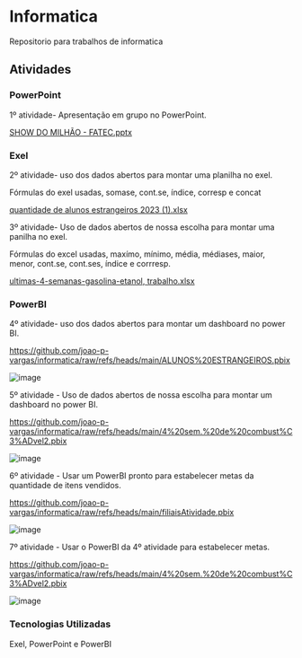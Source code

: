 # Informatica

Repositorio para trabalhos de informatica

## Atividades

### PowerPoint

1º atividade- Apresentação em grupo no PowerPoint.

[SHOW DO MILHÃO - FATEC.pptx](https://github.com/user-attachments/files/17078002/SHOW.DO.MILHAO.-.FATEC.pptx)

### Exel

2º atividade- uso dos dados abertos para montar uma planilha no exel.

Fórmulas do exel usadas, somase, cont.se, índice, corresp e concat

[quantidade de alunos estrangeiros 2023 (1).xlsx](https://github.com/user-attachments/files/17078025/quantidade.de.alunos.estrangeiros.2023.1.xlsx)

3º atividade- Uso de dados abertos de nossa escolha para montar uma panilha no exel.

Fórmulas do excel usadas, maxímo, mínimo, média, médiases, maior, menor, cont.se, cont.ses, índice e corrresp.

[ultimas-4-semanas-gasolina-etanol, trabalho.xlsx](https://github.com/user-attachments/files/17081379/ultimas-4-semanas-gasolina-etanol.trabalho.xlsx)

### PowerBI

4º atividade- uso dos dados abertos para montar um dashboard no power BI.

https://github.com/joao-p-vargas/informatica/raw/refs/heads/main/ALUNOS%20ESTRANGEIROS.pbix

![image](https://github.com/user-attachments/assets/5df86402-2a74-44a3-b342-dd1979683304)

5º atividade - Uso de dados abertos de nossa escolha para montar um dashboard no power BI.

https://github.com/joao-p-vargas/informatica/raw/refs/heads/main/4%20sem.%20de%20combust%C3%ADvel2.pbix

![image](https://github.com/user-attachments/assets/ed80dc2e-347f-43ba-b359-2d83788c4da4)

6º atividade - Usar um PowerBI pronto para estabelecer metas da quantidade de itens vendidos.

https://github.com/joao-p-vargas/informatica/raw/refs/heads/main/filiaisAtividade.pbix

![image](https://github.com/user-attachments/assets/51af0448-ee1f-4522-8f51-e1619c2cd567)

7º atividade - Usar o PowerBI da 4º atividade para estabelecer metas.

https://github.com/joao-p-vargas/informatica/raw/refs/heads/main/4%20sem.%20de%20combust%C3%ADvel2.pbix

![image](https://github.com/user-attachments/assets/5df86402-2a74-44a3-b342-dd1979683304)

### Tecnologias Utilizadas

Exel, PowerPoint e PowerBI
